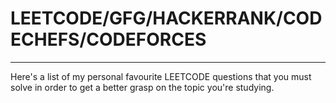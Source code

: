# LEETCODE/GFG/HACKERRANK/CODECHEFS/CODEFORCES
---

Here's a list of my personal favourite LEETCODE questions that you must solve in order to get a better grasp on the topic you're studying.

